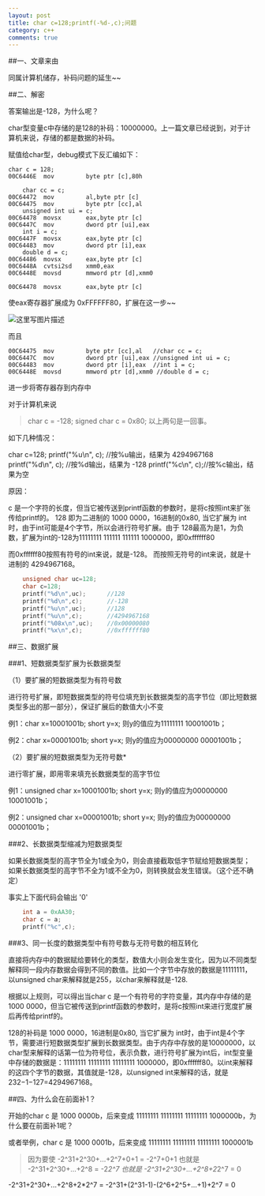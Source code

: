 ```yaml
---
layout: post
title: char c=128;printf(-%d-,c);问题
category: c++
comments: true
---
```


##一、文章来由

同属计算机储存，补码问题的延生~~

##二、解密

答案输出是-128，为什么呢？

char型变量c中存储的是128的补码：10000000。上一篇文章已经说到，对于计算机来说，存储的都是数据的补码。

赋值给char型，debug模式下反汇编如下：

```
char c = 128;
00C6446E  mov         byte ptr [c],80h  

	char cc = c;
00C64472  mov         al,byte ptr [c]  
00C64475  mov         byte ptr [cc],al  
	unsigned int ui = c;
00C64478  movsx       eax,byte ptr [c]  
00C6447C  mov         dword ptr [ui],eax  
	int i = c;
00C6447F  movsx       eax,byte ptr [c]  
00C64483  mov         dword ptr [i],eax  
	double d = c;
00C64486  movsx       eax,byte ptr [c]  
00C6448A  cvtsi2sd    xmm0,eax  
00C6448E  movsd       mmword ptr [d],xmm0
```

```
00C64478  movsx       eax,byte ptr [c]
```
使eax寄存器扩展成为 0xFFFFFF80，扩展在这一步~~

![这里写图片描述](http://img.blog.csdn.net/20151205102236908)

而且
```
00C64475  mov         byte ptr [cc],al   //char cc = c;
00C6447C  mov         dword ptr [ui],eax //unsigned int ui = c;
00C64483  mov         dword ptr [i],eax  //int i = c;
00C6448E  movsd       mmword ptr [d],xmm0 //double d = c;
```
进一步将寄存器存到内存中


对于计算机来说

>char c = -128;
signed char c = 0x80;
以上两句是一回事。

如下几种情况：

char c=128;
printf("%u\n", c); //按%u输出，结果为 4294967168
printf("%d\n", c); //按%d输出，结果为 -128
printf("%c\n", c);//按%c输出，结果为空

原因：

c 是一个字符的长度，但当它被传送到printf函数的参数时，是将c按照int来扩张传给printf的。
128 即为二进制的 1000 0000，16进制的0x80, 当它扩展为 int时，由于int可能是4个字节，所以会进行符号扩展。由于 128最高为是1，为负数，扩展为int的-128为11111111 111111 111111 1000000，即0xffffff80


而0xffffff80按照有符号的int来说，就是-128。
而按照无符号的int来说，就是十进制的 4294967168。

```c++
    unsigned char uc=128;
    char c=128;
    printf("%d\n",uc);      //128
    printf("%d\n",c);       //-128
    printf("%u\n",uc);      //128
    printf("%u\n",c);       //4294967168
    printf("%08x\n",uc);    //0x00000080
    printf("%x\n",c);       //0xffffff80
```

##三、数据扩展

###1、短数据类型扩展为长数据类型 

（1）要扩展的短数据类型为有符号数 

进行符号扩展，即短数据类型的符号位填充到长数据类型的高字节位（即比短数据类型多出的那一部分），保证扩展后的数值大小不变

例1：char x=10001001b; short y=x; 则y的值应为11111111 10001001b；

例2：char x=00001001b; short y=x; 则y的值应为00000000 00001001b；

（2）要扩展的短数据类型为无符号数*

进行零扩展，即用零来填充长数据类型的高字节位

例1：unsigned char x=10001001b; short y=x; 则y的值应为00000000 10001001b；

例2：unsigned char x=00001001b; short y=x; 则y的值应为00000000 00001001b；

###2、长数据类型缩减为短数据类型 

如果长数据类型的高字节全为1或全为0，则会直接截取低字节赋给短数据类型；如果长数据类型的高字节不全为1或不全为0，则转换就会发生错误。（这个还不确定）

事实上下面代码会输出 '0'
```c++
	int a = 0xAA30;
	char c = a;
	printf("%c",c);
```

###3、同一长度的数据类型中有符号数与无符号数的相互转化 

直接将内存中的数据赋给要转化的类型，数值大小则会发生变化，因为以不同类型解释同一段内存数据会得到不同的数值。比如一个字节中存放的数据是11111111，以unsigned char来解释就是255，以char来解释就是-128.

根据以上规则，可以得出当char c 是一个有符号的字符变量，其内存中存储的是1000 0000，但当它被传送到printf函数的参数时，是将c按照int来进行宽度扩展后再传给printf的。

128的补码是 1000 0000，16进制是0x80, 当它扩展为 int时，由于int是4个字节，需要进行短数据类型扩展到长数据类型。由于内存中存放的是10000000，以char型来解释的话第一位为符号位，表示负数，进行符号扩展为int后，int型变量中存储的数据是：11111111 11111111 11111111 1000000，即0xffffff80。以int来解释的这四个字节的数据，其值就是-128，以unsigned int来解释的话，就是232−1−127=4294967168。

##四、为什么会在前面补1？

开始的char c 是 1000 0000b，后来变成 11111111 11111111 11111111 1000000b，为什么要在前面补1呢？

或者举例，char c 是 1000 0001b，后来变成 11111111 11111111 11111111 1000001b

> 因为要使 -2^31+2^30+...+2^7+0+1 = -2^7+0+1
也就是 -2^31+2^30+...+2^8 = -2*2^7
也就是 -2^31+2^30+...+2^8+2*2^7 = 0

-2^31+2^30+...+2^8+2*2^7
= -2^31+(2^31-1)-(2^6+2^5+...+1)+2^7 = 0








